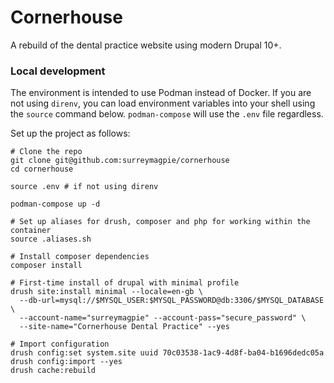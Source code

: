 # Cornerhouse

A rebuild of the dental practice website using modern Drupal 10+.

### Local development
The environment is intended to use Podman instead of Docker. If you are not using `direnv`, you can load environment variables into your shell using the `source` command below. `podman-compose` will use the `.env` file regardless.

Set up the project as follows:

``` shell
# Clone the repo
git clone git@github.com:surreymagpie/cornerhouse
cd cornerhouse

source .env # if not using direnv

podman-compose up -d

# Set up aliases for drush, composer and php for working within the container
source .aliases.sh

# Install composer dependencies
composer install

# First-time install of drupal with minimal profile
drush site:install minimal --locale=en-gb \
  --db-url=mysql://$MYSQL_USER:$MYSQL_PASSWORD@db:3306/$MYSQL_DATABASE \
  --account-name="surreymagpie" --account-pass="secure_password" \
  --site-name="Cornerhouse Dental Practice" --yes

# Import configuration
drush config:set system.site uuid 70c03538-1ac9-4d8f-ba04-b1696dedc05a
drush config:import --yes
drush cache:rebuild
```
